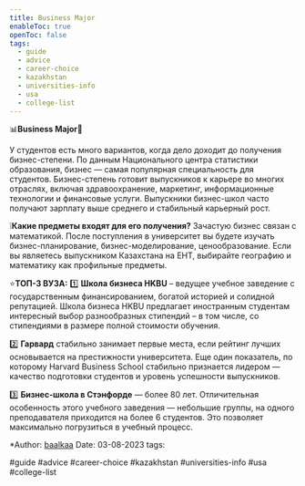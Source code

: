 ```yaml
---
title: Business Major
enableToc: true
openToc: false
tags:
  - guide
  - advice
  - career-choice
  - kazakhstan
  - universities-info
  - usa
  - college-list
---
```

📊**Business Major**💸

У студентов есть много вариантов, когда дело доходит до получения бизнес-степени. По данным Национального центра статистики образования, бизнес — самая популярная специальность для студентов. Бизнес-степень готовит выпускников к карьере во многих отраслях, включая здравоохранение, маркетинг, информационные технологии и финансовые услуги. Выпускники бизнес-школ часто получают зарплату выше среднего и стабильный карьерный рост.

❕**Какие предметы входят для его получения?** Зачастую бизнес связан с математикой. После поступления в университет вы будете изучать бизнес-планирование, бизнес-моделирование, ценообразование. Если вы являетесь выпускником Казахстана на ЕНТ, выбирайте географию и математику как профильные предметы.

⭐️**ТОП-3 ВУЗА:** 
1️⃣ **Школа бизнеса HKBU** – ведущее учебное заведение с государственным финансированием, богатой историей и солидной репутацией. Школа бизнеса HKBU предлагает иностранным студентам интересный выбор разнообразных стипендий – в том числе, со стипендиями в размере полной стоимости обучения.

2️⃣ **Гарвард** стабильно занимает первые места, если рейтинг лучших основывается на престижности университета. Еще один показатель, по которому Harvard Business School стабильно признается лидером — качество подготовки студентов и уровень успешности выпускников.

3️⃣ **Бизнес-школа в Стэнфорде** — более 80 лет. Отличительная особенность этого учебного заведения — небольшие группы, на одного преподавателя приходится на более 6 студентов. Это позволяет максимально погрузиться в учебный процесс.

*Author: [baalkaa](https://t.me/baalkaa)
Date: 03-08-2023
tags:

#guide 
#advice
#career-choice
#kazakhstan
#universities-info
#usa
#college-list












